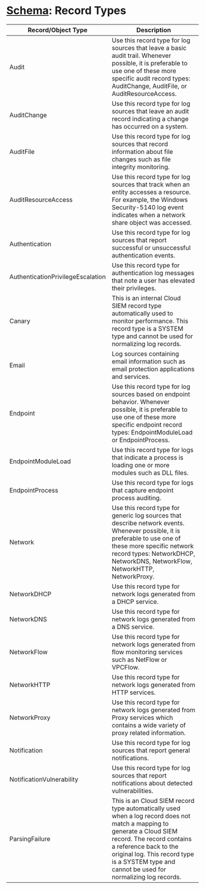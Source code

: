 # [Schema](README.md): Record Types

|Record/Object Type|Description|
|------------------|-----------|
|Audit|Use this record type for log sources that leave a basic audit trail. Whenever possible, it is preferable to use one of these more specific audit record types: AuditChange, AuditFile, or AuditResourceAccess.|
|AuditChange|Use this record type for log sources that leave an audit record indicating a change has occurred on a system.|
|AuditFile|Use this record type for log sources that record information about file changes such as file integrity monitoring.|
|AuditResourceAccess|Use this record type for log sources that track when an entity accesses a resource. For example, the Windows Security-5140 log event indicates when a network share object was accessed.|
|Authentication|Use this record type for log sources that report successful or unsuccessful authentication events.|
|AuthenticationPrivilegeEscalation|Use this record type for authentication log messages that note a user has elevated their privileges.|
|Canary|This is an internal Cloud SIEM record type automatically used to monitor performance. This record type is a SYSTEM type and cannot be used for normalizing log records.|
|Email|Log sources containing email information such as email protection applications and services.|
|Endpoint|Use this record type for log sources based on endpoint behavior. Whenever possible, it is preferable to use one of these more specific endpoint record types: EndpointModuleLoad or EndpointProcess.|
|EndpointModuleLoad|Use this record type for logs that indicate a process is loading one or more modules such as DLL files.|
|EndpointProcess|Use this record type for logs that capture endpoint process auditing.|
|Network|Use this record type for generic log sources that describe network events. Whenever possible, it is preferable to use one of these more specific network record types: NetworkDHCP, NetworkDNS, NetworkFlow, NetworkHTTP, NetworkProxy.|
|NetworkDHCP|Use this record type for network logs generated from a DHCP service.|
|NetworkDNS|Use this record type for network logs generated from a DNS service.|
|NetworkFlow|Use this record type for network logs generated from flow monitoring services such as NetFlow or VPCFlow.|
|NetworkHTTP|Use this record type for network logs generated from HTTP services.|
|NetworkProxy|Use this record type for network logs generated from Proxy services which contains a wide variety of proxy related information.|
|Notification|Use this record type for log sources that report general notifications.|
|NotificationVulnerability|Use this record type for log sources that report notifications about detected vulnerabilities.|
|ParsingFailure|This is an Cloud SIEM record type automatically used when a log record does not match a mapping to generate a Cloud SIEM record. The record contains a reference back to the original log. This record type is a SYSTEM type and cannot be used for normalizing log records.|

